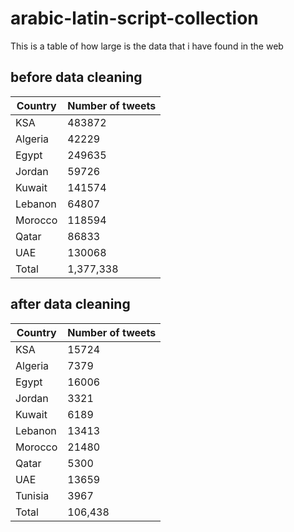# arabic-latin-script-collection

This is a table of how large is the data that i have found in the web

## **before data cleaning**

| Country | Number of tweets |
| --- | --- |
| KSA | 483872 |
| Algeria |42229 |
| Egypt | 249635 |
| Jordan | 59726
| Kuwait | 141574
| Lebanon | 64807
| Morocco | 118594
| Qatar | 86833
| UAE | 130068
| Total | 1,377,338 |

## **after data cleaning**

| Country | Number of tweets |
| --- | --- |
| KSA |  15724
| Algeria | 7379
| Egypt | 16006
| Jordan | 3321
| Kuwait | 6189
| Lebanon | 13413
| Morocco | 21480
| Qatar | 5300
| UAE | 13659
|Tunisia | 3967
| Total | 106,438
